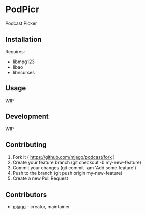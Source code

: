 # PodPicr

Podcast Picker

## Installation

Requires:
 - libmpg123
 - libao
 - libncurses

## Usage

WIP

## Development

WIP

## Contributing

1. Fork it ( https://github.com/mjago/podcast/fork )
2. Create your feature branch (git checkout -b my-new-feature)
3. Commit your changes (git commit -am 'Add some feature')
4. Push to the branch (git push origin my-new-feature)
5. Create a new Pull Request

## Contributors

- [mjago](https://github.com/mjago) - creator, maintainer
